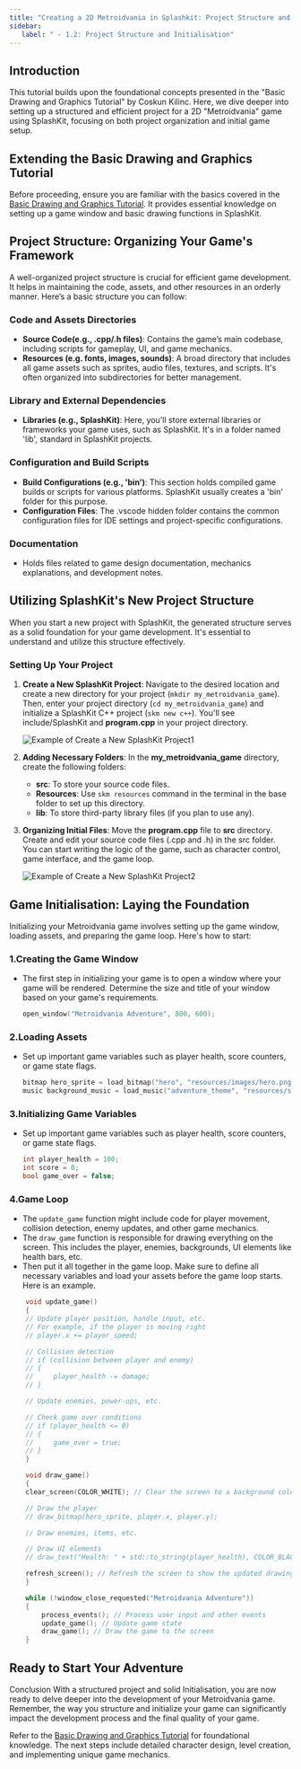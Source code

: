 ```yaml
---
title: "Creating a 2D Metroidvania in Splashkit: Project Structure and Initialisation"
sidebar: 
   label: " - 1.2: Project Structure and Initialisation"
---
```


<!-- TODO: Edit this to remove overlap with part 2, and be more of a getting the files ready. Should also use the updated Splashkit format (see Part 2 in programmers.guide for C++ and Part 1 for C# if needed late) -->

## Introduction

This tutorial builds upon the foundational concepts presented in the "Basic Drawing and Graphics Tutorial" by Coskun Kilinc. Here, we dive deeper into setting up a structured and efficient project for a 2D "Metroidvania" game using SplashKit, focusing on both project organization and initial game setup.

## Extending the Basic Drawing and Graphics Tutorial

Before proceeding, ensure you are familiar with the basics covered in the [Basic Drawing and Graphics Tutorial](https://github.com/thoth-tech/SplashKit-Tutorial/blob/main/Tutorials/Creating%20a%202D%20Metroidvania%20Game%20Using%20Splashkit/2.%20Basic%20Drawing%20and%20Graphics.md). It provides essential knowledge on setting up a game window and basic drawing functions in SplashKit.

## Project Structure: Organizing Your Game's Framework

A well-organized project structure is crucial for efficient game development. It helps in maintaining the code, assets, and other resources in an orderly manner. Here’s a basic structure you can follow:

### Code and Assets Directories

- **Source Code(e.g., .cpp/.h files)**: Contains the game’s main codebase, including scripts for gameplay, UI, and game mechanics.
- **Resources (e.g. fonts, images, sounds)**: A broad directory that includes all game assets such as sprites, audio files, textures, and scripts. It's often organized into subdirectories for better management.

### Library and External Dependencies

- **Libraries (e.g., SplashKit)**: Here, you'll store external libraries or frameworks your game uses, such as SplashKit. It's in a folder named 'lib', standard in SplashKit projects.

### Configuration and Build Scripts

- **Build Configurations (e.g., 'bin')**: This section holds compiled game builds or scripts for various platforms. SplashKit usually creates a 'bin' folder for this purpose.
- **Configuration Files**: The .vscode hidden folder contains the common configuration files for IDE settings and project-specific configurations.

### Documentation

- Holds files related to game design documentation, mechanics explanations, and development notes.

## Utilizing SplashKit's New Project Structure

When you start a new project with SplashKit, the generated structure serves as a solid foundation for your game development. It's essential to understand and utilize this structure effectively.

### Setting Up Your Project

1. **Create a New SplashKit Project**: Navigate to the desired location and create a new directory for your project (`mkdir my_metroidvania_game`). Then, enter your project directory (`cd my_metroidvania_game`) and initialize a SplashKit C++ project (`skm new c++`). You'll see include/SplashKit and **program.cpp** in your project directory.

    ![Example of Create a New SplashKit Project1](./images/new-project-1.jpg)

2. **Adding Necessary Folders**: In the **my_metroidvania_game** directory, create the following folders:

    - **src**: To store your source code files.
    - **Resources**: Use `skm resources` command in the terminal in the base folder to set up this directory.
    - **lib**: To store third-party library files (if you plan to use any).

3. **Organizing Initial Files**: Move the **program.cpp** file to **src** directory. Create and edit your source code files (.cpp and .h) in the src folder. You can start writing the logic of the game, such as character control, game interface, and the game loop.

    ![Example of Create a New SplashKit Project2](./images/new-project-2-with-resources.jpg)

## Game Initialisation: Laying the Foundation

Initializing your Metroidvania game involves setting up the game window, loading assets, and preparing the game loop. Here's how to start:

### 1.Creating the Game Window

- The first step in initializing your game is to open a window where your game will be rendered. Determine the size and title of your window based on your game's requirements.

    ```cpp
    open_window("Metroidvania Adventure", 800, 600);
    ```

### 2.Loading Assets

- Set up important game variables such as player health, score counters, or game state flags.

    ```cpp
    bitmap hero_sprite = load_bitmap("hero", "resources/images/hero.png");
    music background_music = load_music("adventure_theme", "resources/sounds/theme.mp3");
    ```

### 3.Initializing Game Variables

- Set up important game variables such as player health, score counters, or game state flags.

    ```cpp
    int player_health = 100;
    int score = 0;
    bool game_over = false; 
    ```

### 4.Game Loop

- The `update_game` function might include code for player movement, collision detection, enemy updates, and other game mechanics.
- The `draw_game` function is responsible for drawing everything on the screen. This includes the player, enemies, backgrounds, UI elements like health bars, etc.
- Then put it all together in the game loop. Make sure to define all necessary variables and load your assets before the game loop starts. Here is an example.

```cpp
    void update_game()
    {
    // Update player position, handle input, etc.
    // For example, if the player is moving right
    // player.x += player_speed;

    // Collision detection
    // if (collision between player and enemy)
    // {
    //     player_health -= damage;
    // }

    // Update enemies, power-ups, etc.

    // Check game over conditions
    // if (player_health <= 0)
    // {
    //     game_over = true;
    // }
    }

    void draw_game()
    {
    clear_screen(COLOR_WHITE); // Clear the screen to a background color

    // Draw the player
    // draw_bitmap(hero_sprite, player.x, player.y);

    // Draw enemies, items, etc.

    // Draw UI elements
    // draw_text("Health: " + std::to_string(player_health), COLOR_BLACK, 10, 10);

    refresh_screen(); // Refresh the screen to show the updated drawings
    }

    while (!window_close_requested("Metroidvania Adventure"))
    {
        process_events(); // Process user input and other events
        update_game(); // Update game state
        draw_game(); // Draw the game to the screen
    }
```

## Ready to Start Your Adventure

Conclusion
With a structured project and solid Initialisation, you are now ready to delve deeper into the development of your Metroidvania game. Remember, the way you structure and initialize your game can significantly impact the development process and the final quality of your game.

Refer to the [Basic Drawing and Graphics Tutorial](https://github.com/thoth-tech/SplashKit-Tutorial/blob/main/Tutorials/Creating%20a%202D%20Metroidvania%20Game%20Using%20Splashkit/2.%20Basic%20Drawing%20and%20Graphics.md) for foundational knowledge. The next steps include detailed character design, level creation, and implementing unique game mechanics.
